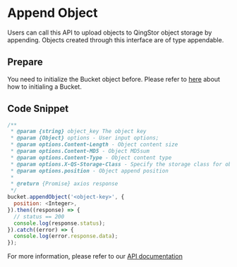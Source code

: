 # Append Object

Users can call this API to upload objects to QingStor object storage by appending. Objects created through this interface are of type appendable.

## Prepare

You need to initialize the Bucket object before. Please refer to [here](./initialize_config_and_qingstor.md) about how to initialing a Bucket.

## Code Snippet

```javascript
/**
 * @param {string} object_key The object key
 * @param {Object} options - User input options;
 * @param options.Content-Length - Object content size
 * @param options.Content-MD5 - Object MD5sum
 * @param options.Content-Type - Object content type
 * @param options.X-QS-Storage-Class - Specify the storage class for object
 * @param options.position - Object append position
 *
 * @return {Promise} axios response
 */
bucket.appendObject('<object-key>', {
  position: <Integer>,
}).then((response) => {
  // status == 200
  console.log(response.status);
}).catch((error) => {
  console.log(error.response.data);
});
```

For more information, please refer to our [API documentation](https://docsv3.qingcloud.com/storage/object-storage/api/object/append/)
